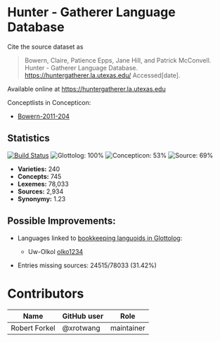 # Hunter - Gatherer Language Database

Cite the source dataset as

> Bowern, Claire, Patience Epps, Jane Hill, and Patrick McConvell. Hunter - Gatherer Language Database. https://huntergatherer.la.utexas.edu/ Accessed[date].

Available online at https://huntergatherer.la.utexas.edu


Conceptlists in Concepticon:
- [Bowern-2011-204](https://concepticon.clld.org/contributions/Bowern-2011-204)
## Statistics


[![Build Status](https://travis-ci.org/lexibank/huntergatherer.svg?branch=master)](https://travis-ci.org/lexibank/huntergatherer)
![Glottolog: 100%](https://img.shields.io/badge/Glottolog-100%25-brightgreen.svg "Glottolog: 100%")
![Concepticon: 53%](https://img.shields.io/badge/Concepticon-53%25-red.svg "Concepticon: 53%")
![Source: 69%](https://img.shields.io/badge/Source-69%25-orange.svg "Source: 69%")

- **Varieties:** 240
- **Concepts:** 745
- **Lexemes:** 78,033
- **Sources:** 2,934
- **Synonymy:** 1.23

## Possible Improvements:

- Languages linked to [bookkeeping languoids in Glottolog](http://glottolog.org/glottolog/glottologinformation#bookkeepinglanguoids):
  - Uw-Olkol [olko1234](http://glottolog.org/resource/languoid/id/olko1234)


- Entries missing sources: 24515/78033 (31.42%)

# Contributors

Name | GitHub user | Role
 --- | --- | --- 
Robert Forkel | @xrotwang | maintainer

